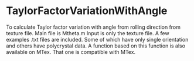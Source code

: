 # TaylorFactorVariationWithAngle
To calculate Taylor factor variation with angle from rolling direction from texture file. 
Main file is Mtheta.m
Input is only the texture file. A few examples .txt files are included. Some of which have only single orientation and others have polycrystal data.
A function based on this function is also available on MTex. That one is compatible with MTex.
